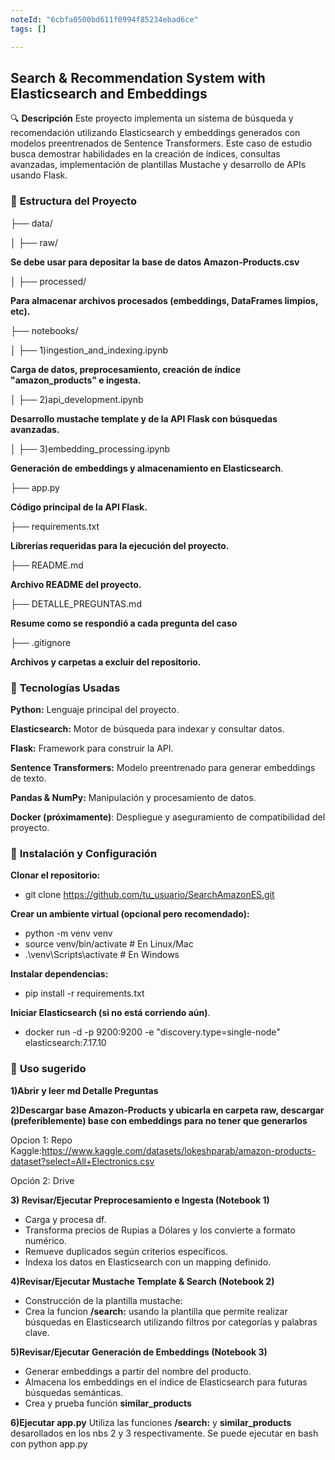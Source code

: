 ```yaml
---
noteId: "6cbfa0500bd611f0994f85234ebad6ce"
tags: []

---
```


## **Search & Recommendation System with Elasticsearch and Embeddings**

🔍 **Descripción**
Este proyecto implementa un sistema de búsqueda y recomendación utilizando Elasticsearch y embeddings generados 
con modelos preentrenados de Sentence Transformers. 
Este caso de estudio busca demostrar habilidades en la creación de índices, consultas avanzadas, implementación de plantillas Mustache 
y desarrollo de APIs usando Flask.

### 📁 **Estructura del Proyecto**

├── data/

│   ├── raw/

**Se debe usar para depositar la base de datos Amazon-Products.csv**

│   ├── processed/

**Para almacenar archivos procesados (embeddings, DataFrames limpios, etc).**

├── notebooks/

│   ├── 1)ingestion_and_indexing.ipynb

**Carga de datos, preprocesamiento, creación de índice "amazon_products" e ingesta.**

│   ├── 2)api_development.ipynb            

**Desarrollo mustache template y de la API Flask con búsquedas avanzadas.**

│   ├── 3)embedding_processing.ipynb        

**Generación de embeddings y almacenamiento en Elasticsearch**.

├── app.py                      

**Código principal de la API Flask.**

├── requirements.txt            

**Librerías requeridas para la ejecución del proyecto.**

├── README.md    

**Archivo README del proyecto.**

├── DETALLE_PREGUNTAS.md        

**Resume como se respondió a cada pregunta del caso**

├── .gitignore                  

**Archivos y carpetas a excluir del repositorio.**



### 📌 **Tecnologías Usadas**

**Python:** Lenguaje principal del proyecto.

**Elasticsearch:** Motor de búsqueda para indexar y consultar datos.

**Flask:** Framework para construir la API.

**Sentence Transformers:** Modelo preentrenado para generar embeddings de texto.

**Pandas & NumPy:** Manipulación y procesamiento de datos.

**Docker (próximamente)**: Despliegue y aseguramiento de compatibilidad del proyecto.


### 📌 **Instalación y Configuración**

**Clonar el repositorio:**
- git clone https://github.com/tu_usuario/SearchAmazonES.git

**Crear un ambiente virtual (opcional pero recomendado):**
- python -m venv venv
- source venv/bin/activate  # En Linux/Mac
- .\venv\Scripts\activate   # En Windows

**Instalar dependencias:**
- pip install -r requirements.txt

**Iniciar Elasticsearch (si no está corriendo aún)**. 
- docker run -d -p 9200:9200 -e "discovery.type=single-node" elasticsearch:7.17.10


### 📌 **Uso sugerido**

**1)Abrir y leer md Detalle Preguntas**

**2)Descargar base Amazon-Products y ubicarla en carpeta raw, descargar (preferiblemente) base con embeddings para no tener que generarlos**

Opcion 1: Repo Kaggle:https://www.kaggle.com/datasets/lokeshparab/amazon-products-dataset?select=All+Electronics.csv

Opción 2: Drive 

**3) Revisar/Ejecutar Preprocesamiento e Ingesta (Notebook 1)**
- Carga y procesa df.
- Transforma precios de Rupias a Dólares y los convierte a formato numérico.
- Remueve duplicados según criterios específicos.
- Indexa los datos en Elasticsearch con un mapping definido.

**4)Revisar/Ejecutar Mustache Template & Search (Notebook 2)**
- Construcción de la plantilla mustache:
- Crea la funcion **/search:** usando la plantilla que permite realizar búsquedas en Elasticsearch utilizando filtros por categorías y palabras clave.

**5)Revisar/Ejecutar Generación de Embeddings (Notebook 3)**
- Generar embeddings a partir del nombre del producto.
- Almacena los embeddings en el índice de Elasticsearch para futuras búsquedas semánticas.
- Crea y prueba función **similar_products**

**6)Ejecutar app.py**
Utiliza las funciones **/search:**  y **similar_products** desarollados en los nbs 2 y 3 respectivamente.
Se puede ejecutar en bash con python app.py



